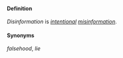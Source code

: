 #### Definition

*Disinformation* is *[intentional](https://github.com/gcassel/Modular-Organization-Terminology/blob/master/terms/intend.md) [misinformation](https://github.com/gcassel/Modular-Organization-Terminology/blob/master/terms/misinform.md)*.

#### Synonyms

*falsehood*, *lie*
